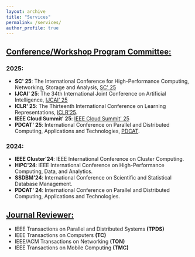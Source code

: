 ```yaml
---
layout: archive
title: "Services"
permalink: /services/
author_profile: true
---
```


## <u>Conference/Workshop Program Committee:</u>

### 2025:

- **SC' 25**: The International Conference for High-Performance Computing, Networking, Storage and Analysis, [SC' 25](https://sc25.supercomputing.org/)
- **IJCAI' 25**: The 34th International Joint Conference on Artificial Intelligence, [IJCAI' 25](https://2025.ijcai.org/)
- **ICLR' 25**: The Thirteenth International Conference on Learning Representations, [ICLR'25](https://iclr.cc/).
- **IEEE Cloud Summit' 25**: [IEEE Cloud Summit' 25](https://www.ieeecloudsummit.org/) 
- **PDCAT' 25**: International Conference on Parallel and Distributed Computing, Applications and Technologies, [PDCAT](https://www.pd-cat.org/).
  
### 2024:

- **IEEE Cluster'24**: IEEE International Conference on Cluster Computing. 
- **HiPC'24**: IEEE International Conference on High-Performance Computing, Data, and Analytics. 
- **SSDBM'24**: International Conference on Scientific and Statistical Database Management.
- **PDCAT' 24**: International Conference on Parallel and Distributed Computing, Applications and Technologies.

## <u>Journal Reviewer:</u>

- IEEE Transactions on Parallel and Distributed Systems **(TPDS)**
- IEEE Transactions on Computers **(TC)**
- IEEE/ACM Transactions on Networking **(TON)**
- IEEE Transactions on Mobile Computing **(TMC)**
<!-- IEEE Transactions on Consumer Electronics -->
